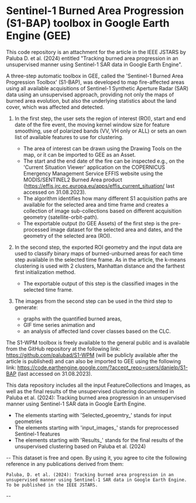 # Sentinel-1 Burned Area Progression (S1-BAP) toolbox in Google Earth Engine (GEE)
This code repository is an attachment for the article in the IEEE JSTARS by Paluba D. et al. (2024) entitled "Tracking burned area progression in an unsupervised manner using Sentinel-1 SAR data in Google Earth Engine".

A three-step automatic toolbox in GEE, called the 'Sentinel-1 Burned Area Progression Toolbox' (S1-BAP), was developed to map fire-affected areas using all available acquisitions of Sentinel-1 Synthetic Aperture Radar (SAR) data using an unsupervised approach, providing not only the maps of burned area evolution, but also the underlying statistics about the land cover, which was affected and detected. 

1. In the first step, the user sets the region of interest (ROI), start and end date of the fire event, the moving kernel window size for feature smoothing, use of polarized bands (VV, VH only or ALL) or sets an own list of available features to use for clustering.
    - The area of interest can be drawn using the Drawing Tools on the map, or it can be imported to GEE as an Asset.
    - The start and the end date of the fire can be inspected e.g., on the 'Current Situation Viewer' application on the COPERNICUS Emergency Management Service EFFIS website using the MODIS/SENTINEL2 Burned Area product (https://effis.jrc.ec.europa.eu/apps/effis_current_situation/ last accessed on 31.08.2023).
    - The algorithm identifies how many different S1 acquisition paths are available for the selected area and time frame and creates a collection of image sub-collections based on different acquisition geometry (satellite-orbit-path).
    - The exportable output (to GEE Assets) of the first step is the pre-processed image dataset for the selected area and dates, and the geometry of the selected area (ROI).

2. In the second step, the exported ROI geometry and the input data are used to classify binary maps of burned-unburned areas for each time step available in the selected time frame. As in the article, the k-means clustering is used with 2 clusters, Manhattan distance and the farthest first initialization method.
    - The exportable output of this step is the classified images in the selected time frame.

3. The images from the second step can be used in the third step to generate:
    - graphs with the quantified burned areas,
    - GIF time series animation and
    - an analysis of affected land cover classes based on the CLC.
   
The S1-WPM toolbox is freely available to the general public and is available from the GitHub repository at the following link: https://github.com/palubad/S1-WPM (will be publicly available after the article is published) and can also be imported to GEE using the following link: https://code.earthengine.google.com/?accept_repo=users/danielp/S1-BAP (last accessed on 31.08.2023).







This data repository includes all the input FeatureCollections and Images, as well as the final results of the unsupervised clustering documented in Paluba et al. (2024): Tracking burned area progression in an unsupervised manner using Sentinel-1 SAR data in Google Earth Engine.

- The elements starting with 'Selected_geoemtry_' stands for input geometries
- The elements starting with 'input_images_' stands for preprocessed Sentinel-1 features
- The elements starting with 'Results_' stands for the final results of the unsupervised clustering based on Paluba et al. (2024)



--
This dataset is free and open. 
By using it, you agree to cite the following reference 
in any publications derived from them:
 
    Paluba, D. et al. (2024): Tracking burned area progression in an 
    unsupervised manner using Sentinel-1 SAR data in Google Earth Engine. 
    To be published in the IEEE JSTARS.
--
